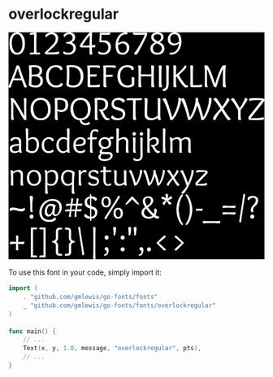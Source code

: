 # overlockregular

![overlockregular](overlockregular.png)

To use this font in your code, simply import it:

```go
import (
	. "github.com/gmlewis/go-fonts/fonts"
	_ "github.com/gmlewis/go-fonts/fonts/overlockregular"
)

func main() {
	// ...
	Text(x, y, 1.0, message, "overlockregular", pts),
	// ...
}
```

